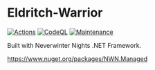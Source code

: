 # Eldritch-Warrior

[![Actions](https://github.com/milliorn/Eldritch-Warrior-Anvil/actions/workflows/build.yml/badge.svg)](https://github.com/milliorn/Eldritch-Warrior-Anvil/actions/workflows/build.yml)
[![CodeQL](https://github.com/milliorn/Eldritch-Warrior-Anvil/actions/workflows/analysis.yml/badge.svg)](https://github.com/milliorn/Eldritch-Warrior-Anvil/actions/workflows/analysis.yml)
[![Maintenance](https://img.shields.io/badge/Maintained%3F-yes-green.svg)](https://gitHub.com/milliorn/Eldritch-Warrior/graphs/commit-activity)

Built with Neverwinter Nights .NET Framework.

<https://www.nuget.org/packages/NWN.Managed>
